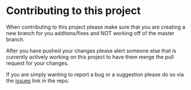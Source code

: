 # Contributing to this project

When contributing to this project please make sure that you are creating a new branch for you additons/fixes and NOT working off of the master branch.

After you have pushed your changes please alert someone else that is currently actively working on this project to have them merge the pull request for your changes.

If you are simply wanting to report a bug or a suggestion please do so via the [issues](https://github.com/FledgingCodingClub/FledgeCCWeb/issues) link in the repo.